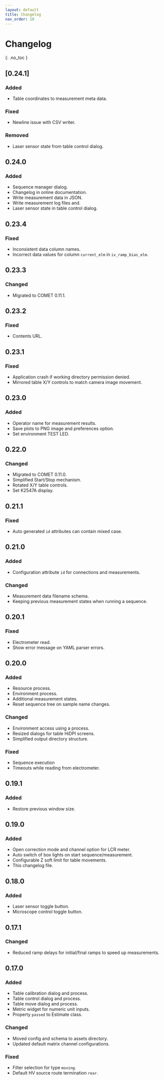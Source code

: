 ```yaml
---
layout: default
title: Changelog
nav_order: 10
---
```


# Changelog
{: .no_toc }

## [0.24.1]
### Added
- Table coordinates to measurement meta data.
### Fixed
- Newline issue with CSV writer.
### Removed
- Laser sensor state from table control dialog.

## 0.24.0
### Added
- Sequence manager dialog.
- Changelog in online documentation.
- Write measurement data in JSON.
- Write measurement log files and.
- Laser sensor state in table control dialog.

## 0.23.4
### Fixed
- Inconsistent data column names.
- Incorrect data values for column `current_elm` in `iv_ramp_bias_elm`.

## 0.23.3
### Changed
- Migrated to COMET 0.11.1.

## 0.23.2
### Fixed
- Contents URL.

## 0.23.1
### Fixed
- Application crash if working directory permission denied.
- Mirrored table X/Y controls to match camera image movement.

## 0.23.0
### Added
- Operator name for measurement results.
- Save plots to PNG image and preferences option.
- Set environment TEST LED.

## 0.22.0
### Changed
- Migrated to COMET 0.11.0.
- Simplified Start/Stop mechanism.
- Rotated X/Y table controls.
- Set K2547A display.

## 0.21.1
### Fixed
- Auto generated `id` attributes can contain mixed case.

## 0.21.0
### Added
- Configuration attribute `id` for connections and measurements.
### Changed
- Measurement data filename schema.
- Keeping previous measurement states when running a sequence.

## 0.20.1
### Fixed
- Electrometer read.
- Show error message on YAML parser errors.

## 0.20.0
### Added
- Resource process.
- Environment process.
- Additional measurement states.
- Reset sequence tree on sample name changes.
### Changed
- Environment access using a process.
- Resized dialogs for table HiDPI screens.
- Simplified output directory structure.
### Fixed
- Sequence execution
- Timeouts while reading from electrometer.

## 0.19.1
### Added
- Restore previous window size.

## 0.19.0
### Added
- Open correction mode and channel option for LCR meter.
- Auto switch of box lights on start sequence/measurement.
- Configurable Z soft limit for table movements.
- This changelog file.

## 0.18.0
### Added
- Laser sensor toggle button.
- Microscope control toggle button.

## 0.17.1
### Changed
- Reduced ramp delays for initial/final ramps to speed up measurements.

## 0.17.0
### Added
- Table calibration dialog and process.
- Table control dialog and process.
- Table move dialog and process.
- Metric widget for numeric unit inputs.
- Property `passed` to Estimate class.
### Changed
- Moved config and schema to assets directory.
- Updated default matrix channel configurations.
### Fixed
- Filter selection for type `moving`.
- Default HV source route termination `rear`.
